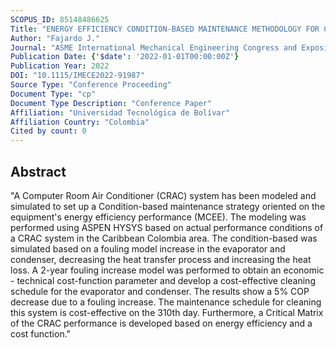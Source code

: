 ```yaml
---
SCOPUS_ID: 85148486625
Title: "ENERGY EFFICIENCY CONDITION-BASED MAINTENANCE METHODOLOGY FOR COMPUTER ROOM AIR CONDITIONERS"
Author: "Fajardo J."
Journal: "ASME International Mechanical Engineering Congress and Exposition, Proceedings (IMECE)"
Publication Date: {'$date': '2022-01-01T00:00:00Z'}
Publication Year: 2022
DOI: "10.1115/IMECE2022-91987"
Source Type: "Conference Proceeding"
Document Type: "cp"
Document Type Description: "Conference Paper"
Affiliation: "Universidad Tecnológica de Bolívar"
Affiliation Country: "Colombia"
Cited by count: 0
---
```


## Abstract
"A Computer Room Air Conditioner (CRAC) system has been modeled and simulated to set up a Condition-based maintenance strategy oriented on the equipment's energy efficiency performance (MCEE). The modeling was performed using ASPEN HYSYS based on actual performance conditions of a CRAC system in the Caribbean Colombia area. The condition-based was simulated based on a fouling model increase in the evaporator and condenser, decreasing the heat transfer process and increasing the heat loss. A 2-year fouling increase model was performed to obtain an economic - technical cost-function parameter and develop a cost-effective cleaning schedule for the evaporator and condenser. The results show a 5% COP decrease due to a fouling increase. The maintenance schedule for cleaning this system is cost-effective on the 310th day. Furthermore, a Critical Matrix of the CRAC performance is developed based on energy efficiency and a cost function."
